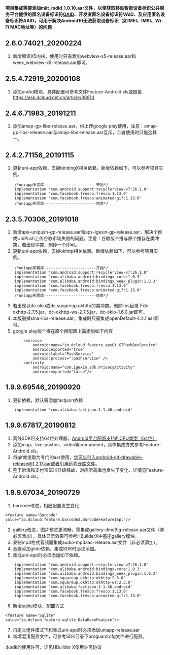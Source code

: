 **项目集成需要添加miit_mdid_1.0.10.aar文件，以便获取移动智能设备标识公共服务平台提供的匿名设备标识符[OAID](https://www.html5plus.org/doc/zh_cn/device.html#plus.device.getOAID)、开发者匿名设备标识符VAID、及应用匿名设备标识符AAID，可用于解决Android10无法获取设备标识（如IMEI、IMSI、Wi-Fi MAC地址等）的问题**

## 2.6.0.74021_20200224
1. 新增腾讯X5内核，使用时只需添加webview-x5-release.aar和weex_webview-x5-release.aar即可。

## 2.5.4.72919_20200108
1. 添加uniAd模块，具体配置可参考文件Feature-Android.xls或链接 https://ask.dcloud.net.cn/article/36814

## 2.4.6.71983_20191211
1. 添加amap-gp-libs-release.aar，供上传google play使用，注意：amap-gp-libs-release.aar与amap-libs-release.aar互斥，二者使用时只能选其一。

## 2.4.2.71156_20191115
1. 更新uni-app依赖，去掉bindingX相关依赖。新版依赖如下，可以参考项目实例。
~~~
    /*uniapp所需库-----------------------开始*/
    implementation 'com.android.support:recyclerview-v7:26.1.0'
    implementation 'com.facebook.fresco:fresco:1.13.0'
    implementation "com.facebook.fresco:animated-gif:1.13.0"
    /*uniapp所需库-----------------------结束*/
~~~

## 2.3.5.70306_20191018
1. 新增aps-unipush-gp-release.aar和aps-igexin-gp-release.aar，解决个推或UniPush上传谷歌市场失败的问题，注意：谷歌版个推与原个推存在类冲突，若出现冲突，删掉一个即可。
2. 更新uni-app依赖，去掉okhttp相关依赖。新版依赖如下，可以参考项目实例。
~~~
    /*uniapp所需库-----------------------开始*/
    implementation 'com.android.support:recyclerview-v7:26.1.0'
    implementation 'com.alibaba.android:bindingx-core:1.0.3'
    implementation 'com.alibaba.android:bindingx_weex_plugin:1.0.3'
    implementation 'com.facebook.fresco:fresco:1.13.0'
    implementation "com.facebook.fresco:animated-gif:1.13.0"
    /*uniapp所需库-----------------------结束*/
~~~
3. 若出现以dc.okio或dc.suqareup.okhttp的类冲突，删除libs目录下dc-okhttp-2.7.5.jar、dc-okhttp-ws-2.7.5.jar、dc-okio-1.6.0.jar即可。
4. 本版删掉sina-libs-release.aar，集成时只需集成openDefault-4.4.1.aar即可。
5. google play版个推在原个推配置上需添加如下内容
~~~
        <service  
            android:name="io.dcloud.feature.apsGt.GTPushDevService"  
            android:exported="true"  
            android:label="PushService"  
            android:process=":pushservice" />  
        <activity  
            android:name="com.igexin.sdk.PrivacyActivity"  
            android:exported="false"/>  
~~~

## 1.9.9.69546_20190920
1. 更新依赖，默认需添加fastjson依赖
~~~
    implementation 'com.alibaba:fastjson:1.1.46.android'
~~~
## 1.9.9.67817_20190812
1. 离线SDK已支持64位处理器，[Android平台配置支持的CPU类型（64位）](http://ask.dcloud.net.cn/article/36195)
2. 添加map、live-pusher、video等component，具体集成方式参考Feature-Android.xls。
3. 将gif库提取为专门的aar使用，您可以引入android-gif-drawable-release@1.2.17.aar或者引用远程仓库文件。
4. 鉴于新浪和支付宝SDK升级缘故，对应所需库也发生了变化，详情见Feature-Android.xls。

## 1.9.9.67034_20190729
1. barcode改进，相应配置发生变化
~~~
<feature name="Barcode" value="io.dcloud.feature.barcode2.BarcodeFeatureImpl"/>
~~~
2. gallery改进，图片预览更流畅，需集成gallery-dmcBig-release.aar文件（非必须添加），具体显示效果可参考HBuilderX中基座gallery模块。
3. 录制mp3格式音频需集成audio-mp3aac-release.aar文件（非必须添加）。
4. 基座添加glide依赖，集成SDK时必须添加。
5. 集成uni-app时必须添加如下依赖。
~~~
    implementation 'com.android.support:recyclerview-v7:26.1.0'
    implementation 'com.alibaba.android:bindingx-core:1.0.3'
    implementation 'com.alibaba.android:bindingx_weex_plugin:1.0.3'
    implementation 'com.squareup.okhttp:okhttp:2.3.0'
    implementation 'com.squareup.okhttp:okhttp-ws:2.3.0'
    implementation 'com.alibaba:fastjson:1.1.46.android'
    implementation 'com.facebook.fresco:fresco:1.13.0'
    implementation "com.facebook.fresco:animated-gif:1.13.0"
~~~
6. 新增sqlite模块，配置方式
~~~
<feature name="Sqlite" value="io.dcloud.feature.sqlite.DataBaseFeature"/>
~~~

7. 自定义组件模式下和集成uni-app时必须添加uniapp-release.aar
8. 新增混淆配置文件，可参考SDK目录下proguard.cfg文件进行配置。

本sdk的使用许可，详见HBuilder X使用许可协议